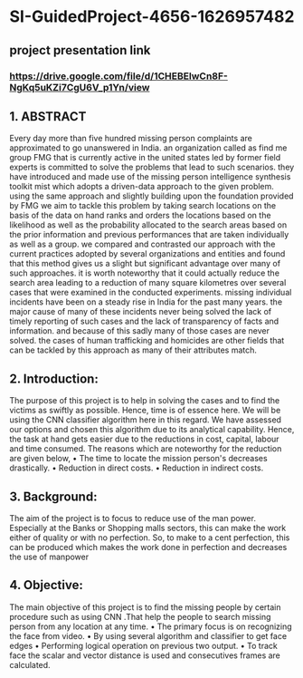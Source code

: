 # SI-GuidedProject-4656-1626957482
 ## project presentation link
### https://drive.google.com/file/d/1CHEBElwCn8F-NgKq5uKZi7CgU6V_p1Yn/view
 
## 1.	ABSTRACT

Every day more than five hundred missing person complaints are approximated to go unanswered in India. an organization called as find me group FMG that is currently active in the united states led by former field experts is committed to solve the problems that lead to such scenarios. they have introduced and made use of the missing person intelligence synthesis toolkit mist which adopts a driven-data approach to the given problem. using the same approach and slightly building upon the foundation provided by FMG we aim to tackle this problem by taking search locations on the basis of the data on hand ranks and orders the locations based on the likelihood as well as the probability allocated to the search areas based on the prior information and previous performances that are taken individually as well as a group. we compared and contrasted our approach with the current practices adopted by several organizations and entities and found that this method gives us a slight but significant advantage over many of such approaches. it is worth noteworthy that it could actually reduce the search area leading to a reduction of many square kilometres over several cases that were examined in the conducted experiments. missing individual incidents have been on a steady rise in India for the past many years. the major cause of many of these incidents never being solved the lack of timely reporting of such cases and the lack of transparency of facts and information. and because of this sadly many of those cases are never solved. the cases of human trafficking and homicides are other fields that can be tackled by this approach as many of their attributes match. 

## 2.	Introduction:



The purpose of this project is to help in solving the cases and to find the victims as swiftly as possible. Hence, time is of essence here. We will be using the CNN classifier algorithm here in this regard. We have assessed our options and chosen this algorithm due to its analytical capability. Hence, the task at hand gets easier due to the reductions in cost, capital, labour and time consumed. The reasons which are noteworthy for the reduction are given below, 
• The time to locate the mission person's decreases drastically. 
• Reduction in direct costs.
 • Reduction in indirect costs.
 
## 3.	Background:


The aim of the project is to focus to reduce use of the man power. Especially at the Banks or Shopping malls sectors, this can make the work either of quality or with no perfection. So, to make to a cent perfection, this can be produced which makes the work done in perfection and decreases the use of manpower





## 4.	Objective:

 The main objective of this project is to find the missing people by certain procedure such as using CNN .That help the people to search missing person from any location at any time. 
• The primary focus is on recognizing the face from video. 
• By using several algorithm and classifier to get face edges
• Performing logical operation on previous two output. 
• To track face the scalar and vector distance is used and consecutives frames are calculated.
